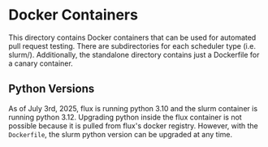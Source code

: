 # Docker Containers
This directory contains Docker containers that can be used for automated pull request testing. There are subdirectories for each scheduler type (i.e. slurm/). Additionally, the standalone directory contains just a Dockerfile for a canary container.

## Python Versions
As of July 3rd, 2025, flux is running python 3.10 and the slurm container is running python 3.12. Upgrading python inside the flux container is not possible because it is pulled from flux's docker registry. However, with the `Dockerfile`, the slurm python version can be upgraded at any time.  
